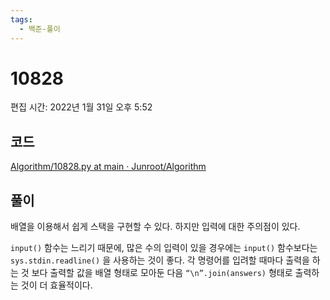 ```yaml
---
tags:
  - 백준-풀이
---
```

# 10828

편집 시간: 2022년 1월 31일 오후 5:52

## 코드

[Algorithm/10828.py at main · Junroot/Algorithm](https://github.com/Junroot/Algorithm/blob/main/backjoon/10828.py)

## 풀이

배열을 이용해서 쉽게 스택을 구현할 수 있다. 하지만 입력에 대한 주의점이 있다.

`input()` 함수는 느리기 때문에, 많은 수의 입력이 있을 경우에는 `input()` 함수보다는 `sys.stdin.readline()` 을 사용하는 것이 좋다. 각 명령어를 입려할 때마다 출력을 하는 것 보다 출력할 값을 배열 형태로 모아둔 다음 `“\n”.join(answers)` 형태로 출력하는 것이 더 효율적이다.